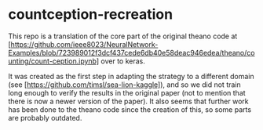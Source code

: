 # countception-recreation
This repo is a translation of the core part of the original theano code at 
[https://github.com/ieee8023/NeuralNetwork-Examples/blob/723989012f3dcf437cede6db40e58deac946edea/theano/counting/count-ception.ipynb] over to keras.

It was created as the first step in adapting the strategy to a different domain (see [https://github.com/timsl/sea-lion-kaggle]), and so we did not train long enough to verify the results in the original paper (not to mention that there is now a newer version of the paper).
It also seems that further work has been done to the theano code since the creation of this, so some parts are probably outdated.
